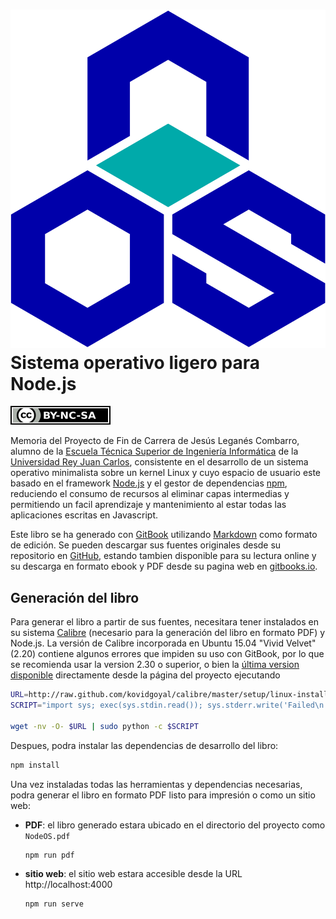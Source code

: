 [![NodeOS](img/NodeOS.svg)](http://node-os.com) Sistema operativo ligero para Node.js
======

[![](img/by-nc-sa.svg)](http://creativecommons.org/licenses/by-nc-sa/4.0)

Memoria del Proyecto de Fin de Carrera de Jesús Leganés Combarro, alumno de la
[Escuela Técnica Superior de Ingeniería Informática](http://www.etsii.urjc.es)
de la [Universidad Rey Juan Carlos](http://www.urjc.es), consistente en el
desarrollo de un sistema operativo minimalista sobre un kernel Linux y cuyo
espacio de usuario este basado en el framework [Node.js](https://nodejs.org) y
el gestor de dependencias [npm](https://www.npmjs.org), reduciendo el consumo de
recursos al eliminar capas intermedias y permitiendo un facil aprendizaje y
mantenimiento al estar todas las aplicaciones escritas en Javascript.

Este libro se ha generado con [GitBook](https://www.gitbook.com) utilizando
[Markdown](http://daringfireball.net/projects/markdown) como formato de edición.
Se pueden descargar sus fuentes originales desde su repositorio en
[GitHub](https://github.com/piranna/pfc), estando tambien disponible para su
lectura online y su descarga en formato ebook y PDF desde su pagina web en
[gitbooks.io](http://piranna.gitbooks.io/pfc).

Generación del libro
--------------------

Para generar el libro a partir de sus fuentes, necesitara tener instalados en su
sistema [Calibre](http://calibre-ebook.com) (necesario para la generación del
libro en formato PDF) y Node.js. La versión de Calibre incorporada en Ubuntu
15.04 "Vivid Velvet" (2.20) contiene algunos errores que impiden su uso con
GitBook, por lo que se recomienda usar la version 2.30 o superior, o bien la
[última version disponible](https://github.com/GitbookIO/gitbook/issues/790)
directamente desde la página del proyecto ejecutando

```bash
URL=http://raw.github.com/kovidgoyal/calibre/master/setup/linux-installer.py
SCRIPT="import sys; exec(sys.stdin.read()); sys.stderr.write('Failed\n')"

wget -nv -O- $URL | sudo python -c $SCRIPT
```

Despues, podra instalar las dependencias de desarrollo del libro:

```bash
npm install
```

Una vez instaladas todas las herramientas y dependencias necesarias, podra
generar el libro en formato PDF listo para impresión o como un sitio web:

* **PDF**: el libro generado estara ubicado en el directorio del proyecto como
  `NodeOS.pdf`

  ```bash
  npm run pdf
  ```

* **sitio web**: el sitio web estara accesible desde la URL http://localhost:4000

  ```bash
  npm run serve
  ```
